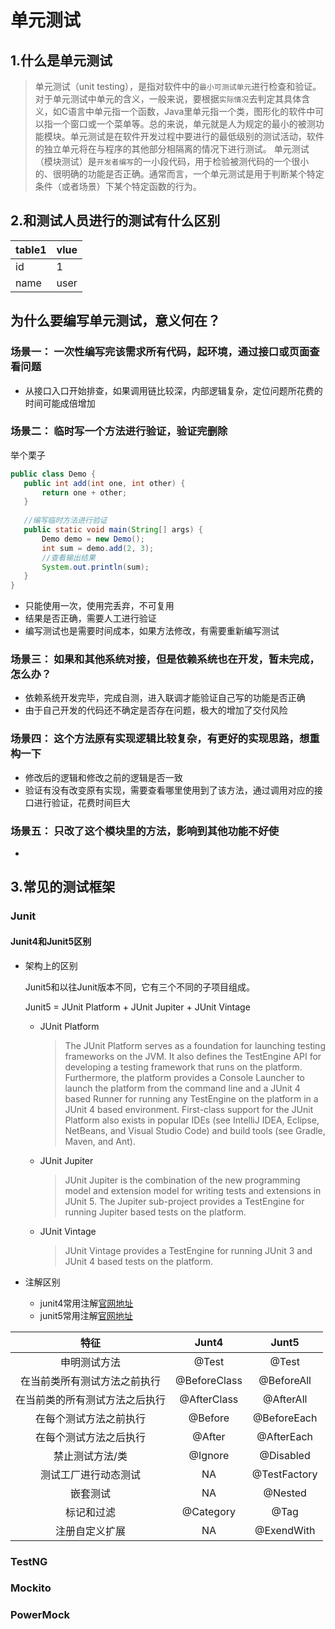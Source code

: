 # 单元测试 #
## 1.什么是单元测试 ##
> 单元测试（unit testing），是指对软件中的`最小可测试单元`进行检查和验证。
> 对于单元测试中单元的含义，一般来说，要根据`实际情况`去判定其具体含义，如C语言中单元指一个函数，Java里单元指一个类，图形化的软件中可以指一个窗口或一个菜单等。总的来说，单元就是人为规定的最小的被测功能模块。单元测试是在软件开发过程中要进行的最低级别的测试活动，软件的独立单元将在与程序的其他部分相隔离的情况下进行测试。
单元测试（模块测试）是`开发者编写`的一小段代码，用于检验被测代码的一个很小的、很明确的功能是否正确。通常而言，一个单元测试是用于判断某个特定条件（或者场景）下某个特定函数的行为。

## 2.和测试人员进行的测试有什么区别 ##

table1|vlue
--|--
id | 1 
name | user 
 
 ## 为什么要编写单元测试，意义何在？ ##
 
 ### 场景一： 一次性编写完该需求所有代码，起环境，通过接口或页面查看问题 ###
 
 - 从接口入口开始排查，如果调用链比较深，内部逻辑复杂，定位问题所花费的时间可能成倍增加
 
 ### 场景二： 临时写一个方法进行验证，验证完删除 ###
 
 举个栗子
 ```java
public class Demo {
    public int add(int one, int other) {
        return one + other;
    }
    
    //编写临时方法进行验证
    public static void main(String[] args) {
        Demo demo = new Demo();
        int sum = demo.add(2, 3);
        //查看输出结果
        System.out.println(sum);
    }
}
 ```
 - 只能使用一次，使用完丢弃，不可复用
 - 结果是否正确，需要人工进行验证
 - 编写测试也是需要时间成本，如果方法修改，有需要重新编写测试
 
 ### 场景三： 如果和其他系统对接，但是依赖系统也在开发，暂未完成，怎么办？ ###
 
 - 依赖系统开发完毕，完成自测，进入联调才能验证自己写的功能是否正确
 - 由于自己开发的代码还不确定是否存在问题，极大的增加了交付风险
 
 ### 场景四： 这个方法原有实现逻辑比较复杂，有更好的实现思路，想重构一下 ###
 
 - 修改后的逻辑和修改之前的逻辑是否一致
 - 验证有没有改变原有实现，需要查看哪里使用到了该方法，通过调用对应的接口进行验证，花费时间巨大
 
 ### 场景五： 只改了这个模块里的方法，影响到其他功能不好使 ###

 -  
 
 ## 3.常见的测试框架 ##
 
 ### Junit ###

 #### Junit4和Junit5区别 ####

 - 架构上的区别

   Junit5和以往Junit版本不同，它有三个不同的子项目组成。
  
   Junit5 = JUnit Platform + JUnit Jupiter + JUnit Vintage
   
     - JUnit Platform
       > The JUnit Platform serves as a foundation for launching testing frameworks on the JVM. It also defines the TestEngine API for developing a testing framework that runs on the platform. Furthermore, the platform provides a Console Launcher to launch the platform from the command line and a JUnit 4 based Runner for running any TestEngine on the platform in a JUnit 4 based environment. First-class support for the JUnit Platform also exists in popular IDEs (see IntelliJ IDEA, Eclipse, NetBeans, and Visual Studio Code) and build tools (see Gradle, Maven, and Ant).
       
     - JUnit Jupiter
       > JUnit Jupiter is the combination of the new programming model and extension model for writing tests and extensions in JUnit 5. The Jupiter sub-project provides a TestEngine for running Jupiter based tests on the platform.
     
     - JUnit Vintage
       >  JUnit Vintage provides a TestEngine for running JUnit 3 and JUnit 4 based tests on the platform.
 - 注解区别
   - junit4常用注解[官网地址]()
   - junit5常用注解[官网地址](https://junit.org/junit5/docs/current/user-guide/)
   
  特征 | Junt4 | Junt5
  :--: | :--: | :--:
  申明测试方法 | @Test| @Test
  在当前类所有测试方法之前执行 | @BeforeClass | @BeforeAll
  在当前类的所有测试方法之后执行 | @AfterClass | @AfterAll
  在每个测试方法之前执行 | @Before | @BeforeEach
  在每个测试方法之后执行 | @After | @AfterEach
  禁止测试方法/类 | @Ignore | @Disabled
  测试工厂进行动态测试 | NA | @TestFactory
  嵌套测试 | NA | @Nested 
  标记和过滤 | @Category | @Tag
  注册自定义扩展 | NA | @ExendWith

 ### TestNG ###
 
 ### Mockito ###
 
 ### PowerMock ###
 
